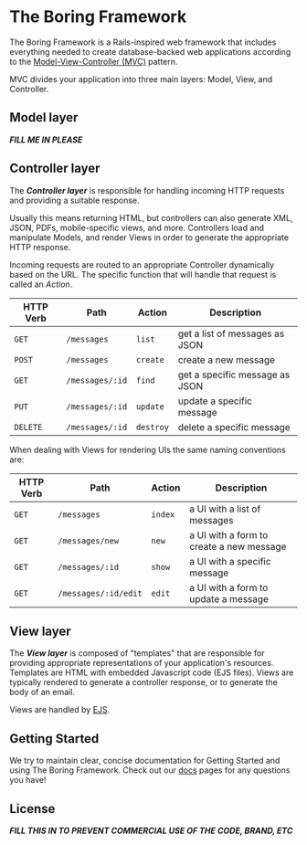 # The Boring Framework
The Boring Framework is a Rails-inspired web framework that includes everything needed to
create database-backed web applications according to the
[Model-View-Controller (MVC)](https://en.wikipedia.org/wiki/Model-view-controller)
pattern.

MVC divides your application into three main layers: Model, View, and Controller.

## Model layer
_**FILL ME IN PLEASE**_

## Controller layer

The _**Controller layer**_ is responsible for handling incoming HTTP requests and
providing a suitable response.

Usually this means returning HTML, but controllers can also generate XML, JSON,
PDFs, mobile-specific views, and more. Controllers load and manipulate Models, and
render Views in order to generate the appropriate HTTP response.

Incoming requests are routed to an appropriate Controller dynamically based on the URL.
The specific function that will handle that request is called an _Action_.

| HTTP Verb | Path | Action | Description |
| --------- | ---- | ------- | ----------- |
| `GET` | `/messages` | `list` | get a list of messages as JSON |
| `POST` | `/messages` | `create` | create a new message |
| `GET` | `/messages/:id` | `find` | get a specific message as JSON |
| `PUT` | `/messages/:id` | `update` | update a specific message |
| `DELETE` | `/messages/:id` | `destroy` | delete a specific message |

When dealing with Views for rendering UIs the same naming conventions are:

| HTTP Verb | Path | Action | Description |
| --------- | ---- | ------- | ----------- |
| `GET` | `/messages` | `index` | a UI with a list of messages |
| `GET` | `/messages/new` | `new` | a UI with a form to create a new message |
| `GET` | `/messages/:id` | `show` | a UI with a specific message |
| `GET` | `/messages/:id/edit` | `edit` | a UI with a form to update a message |

## View layer

The _**View layer**_ is composed of "templates" that are responsible for providing
appropriate representations of your application's resources. Templates are HTML with
embedded Javascript code (EJS files). Views are typically rendered to generate a controller
response, or to generate the body of an email.

Views are handled by [EJS](http://ejs.co/).

## Getting Started

We try to maintain clear, concise documentation for Getting Started and using The Boring Framework. Check out our [docs](https://github.com/sodacitylabs/boring-framework/wiki) pages for any questions you have!

## License

_**FILL THIS IN TO PREVENT COMMERCIAL USE OF THE CODE, BRAND, ETC**_
